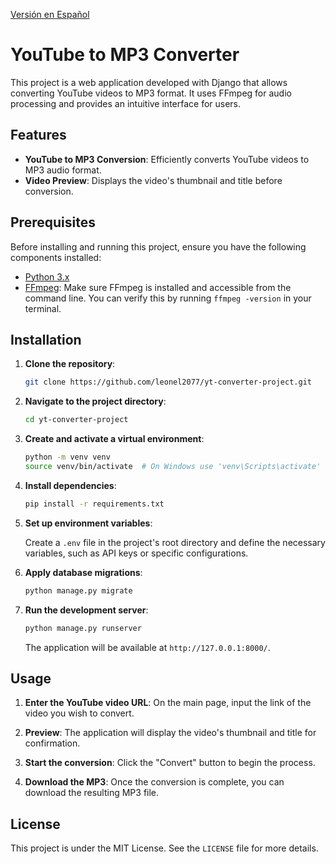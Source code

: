 [Versión en Español](README.es.md)

# YouTube to MP3 Converter

This project is a web application developed with Django that allows converting YouTube videos to MP3 format. It uses FFmpeg for audio processing and provides an intuitive interface for users.

## Features

- **YouTube to MP3 Conversion**: Efficiently converts YouTube videos to MP3 audio format.
- **Video Preview**: Displays the video's thumbnail and title before conversion.

## Prerequisites

Before installing and running this project, ensure you have the following components installed:

- [Python 3.x](https://www.python.org/downloads/)
- [FFmpeg](https://ffmpeg.org/download.html): Make sure FFmpeg is installed and accessible from the command line. You can verify this by running `ffmpeg -version` in your terminal.

## Installation

1. **Clone the repository**:

    ```bash
    git clone https://github.com/leonel2077/yt-converter-project.git
    ```

2. **Navigate to the project directory**:

    ```bash
    cd yt-converter-project
    ```

3. **Create and activate a virtual environment**:

    ```bash
    python -m venv venv
    source venv/bin/activate  # On Windows use 'venv\Scripts\activate'
    ```

4. **Install dependencies**:

    ```bash
    pip install -r requirements.txt
    ```

5. **Set up environment variables**:

    Create a `.env` file in the project's root directory and define the necessary variables, such as API keys or specific configurations.

6. **Apply database migrations**:

    ```bash
    python manage.py migrate
    ```

7. **Run the development server**:

    ```bash
    python manage.py runserver
    ```

    The application will be available at `http://127.0.0.1:8000/`.

## Usage

1. **Enter the YouTube video URL**: On the main page, input the link of the video you wish to convert.

2. **Preview**: The application will display the video's thumbnail and title for confirmation.

3. **Start the conversion**: Click the "Convert" button to begin the process.

4. **Download the MP3**: Once the conversion is complete, you can download the resulting MP3 file.

## License

This project is under the MIT License. See the `LICENSE` file for more details.
